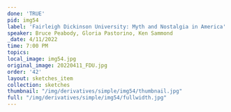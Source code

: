 ```yaml
---
done: 'TRUE'
pid: img54
label: 'Fairleigh Dickinson University: Myth and Nostalgia in America'
speaker: Bruce Peabody, Gloria Pastorino, Ken Sammond
_date: 4/11/2022
time: 7:00 PM
topics:
local_image: img54.jpg
original_image: 20220411_FDU.jpg
order: '42'
layout: sketches_item
collection: sketches
thumbnail: "/img/derivatives/simple/img54/thumbnail.jpg"
full: "/img/derivatives/simple/img54/fullwidth.jpg"
---
```

